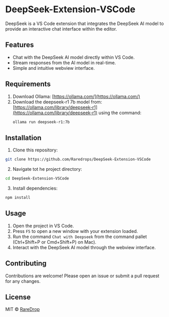 # DeepSeek-Extension-VSCode

DeepSeek is a VS Code extension that integrates the DeepSeek AI model to provide an interactive chat interface within the editor.

## Features

- Chat with the DeepSeek AI model directly within VS Code.
- Stream responses from the AI model in real-time.
- Simple and intuitive webview interface.

## Requirements

1. Download Ollama: [https://ollama.com/](https://ollama.com/)
2. Download the deepseek-r1 7b model from: [https://ollama.com/library/deepseek-r1](https://ollama.com/library/deepseek-r1) using the command:
   ```sh
   ollama run deepseek-r1:7b
   ```

## Installation
1. Clone this repository:
```bash
git clone https://github.com/Raredrops/DeepSeek-Extension-VSCode
```

2. Navigate tot he project directory:
```bash
cd DeepSeek-Extension-VSCode
```

3. Install dependencies:
```bash
npm install
```

## Usage
1. Open the project in VS Code.
2. Press `F5` to open a new window with your extension loaded.
3. Run the command ```Chat with Deepseek``` from the command pallet (Ctrl+Shift+P or Cmd+Shift+P) on Mac).
4. Interact with the DeepSeek AI model through the webview interface.

## Contributing
Contributions are welcome! Please open an issue or submit a pull request for any changes.

## License
MIT © [RareDrop](https://github.com/RareDrops) 